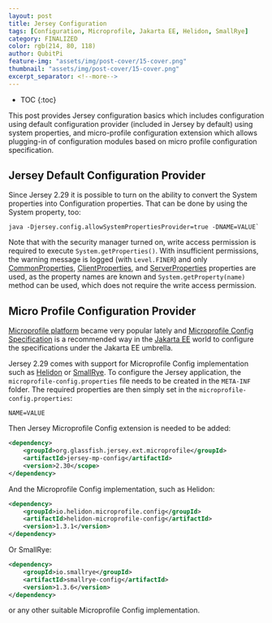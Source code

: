 ```yaml
---
layout: post
title: Jersey Configuration
tags: [Configuration, Microprofile, Jakarta EE, Helidon, SmallRye]
category: FINALIZED
color: rgb(214, 80, 118)
author: QubitPi
feature-img: "assets/img/post-cover/15-cover.png"
thumbnail: "assets/img/post-cover/15-cover.png"
excerpt_separator: <!--more-->
---
```


<!--more-->

* TOC
{:toc}

This post provides Jersey configuration basics which includes configuration using default configuration provider
(included in Jersey by default) using system properties, and micro-profile configuration extension which allows
plugging-in of configuration modules based on micro profile configuration specification. 

## Jersey Default Configuration Provider

Since Jersey 2.29 it is possible to turn on the ability to convert the System properties into Configuration properties.
That can be done by using the System property, too: 

    java -Djersey.config.allowSystemPropertiesProvider=true -DNAME=VALUE`
    
Note that with the security manager turned on, write access permission is required to execute `System.getProperties()`.
With insufficient permissions, the warning message is logged (with `Level.FINER`) and only
[CommonProperties](https://eclipse-ee4j.github.io/jersey.github.io/apidocs/snapshot/jersey/org/glassfish/jersey/CommonProperties.html),
[ClientProperties](https://eclipse-ee4j.github.io/jersey.github.io/apidocs/snapshot/jersey/org/glassfish/jersey/client/ClientProperties.html),
and
[ServerProperties](https://eclipse-ee4j.github.io/jersey.github.io/apidocs/snapshot/jersey/org/glassfish/jersey/server/ServerProperties.html)
properties are used, as the property names are known and `System.getProperty(name)` method can be used, which does not
require the write access permission.

## Micro Profile Configuration Provider

[Microprofile platform](https://projects.eclipse.org/proposals/eclipse-microprofile) became very popular lately and
[Microprofile Config Specification](https://microprofile.io/project/eclipse/microprofile-config) is a recommended way in
the [Jakarta EE](https://jakarta.ee/) world to configure the specifications under the Jakarta EE umbrella.

Jersey 2.29 comes with support for Microprofile Config implementation such as [Helidon](https://helidon.io/) or
[SmallRye](https://smallrye.io/). To configure the Jersey application, the `microprofile-config.properties` file needs
to be created in the `META-INF` folder. The required properties are then simply set in the
`microprofile-config.properties`: 

    NAME=VALUE
    
Then Jersey Microprofile Config extension is needed to be added: 

```xml
<dependency>
    <groupId>org.glassfish.jersey.ext.microprofile</groupId>
    <artifactId>jersey-mp-config</artifactId>
    <version>2.30</scope>
</dependency>
```

And the Microprofile Config implementation, such as Helidon:

```xml
<dependency>
    <groupId>io.helidon.microprofile.config</groupId>
    <artifactId>helidon-microprofile-config</artifactId>
    <version>1.3.1</version>
</dependency>
```

Or SmallRye:

```xml
<dependency>
    <groupId>io.smallrye</groupId>
    <artifactId>smallrye-config</artifactId>
    <version>1.3.6</version>
</dependency>
```

or any other suitable Microprofile Config implementation.
